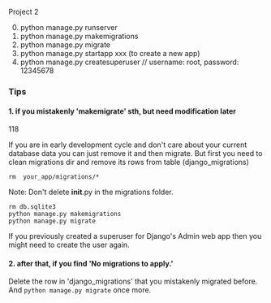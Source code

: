 Project 2

0. python manage.py runserver
1. python manage.py makemigrations
2. python manage.py migrate
3. python manage.py startapp xxx (to create a new app)
4. python manage.py createsuperuser // username: root, password: 12345678


### Tips
#### 1. if you mistakenly 'makemigrate' sth, but need modification later
118

If you are in early development cycle and don't care about your current database data you can just remove it and then migrate. But first you need to clean migrations dir and remove its rows from table (django_migrations)

```
rm  your_app/migrations/* 
```
Note: Don't delete __init__.py in the migrations folder.

```
rm db.sqlite3
python manage.py makemigrations
python manage.py migrate
```
If you previously created a superuser for Django's Admin web app then you might need to create the user again.

#### 2. after that, if you find 'No migrations to apply.'
Delete the row in 'django_migrations' that you mistakenly migrated before. And `python manage.py migrate` once more.
